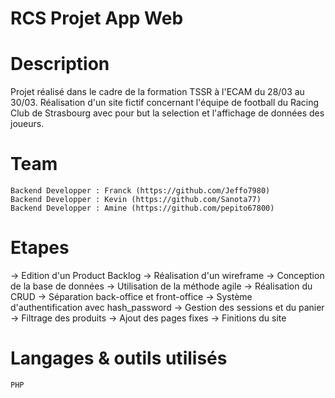 # RCS Projet App Web

# Description

Projet réalisé dans le cadre de la formation TSSR à l'ECAM du 28/03 au 30/03.
Réalisation d'un site fictif concernant l'équipe de football du Racing Club de Strasbourg avec pour but la selection et l'affichage de données des joueurs.

# Team

    Backend Developper : Franck (https://github.com/Jeffo7980)
    Backend Developper : Kevin (https://github.com/Sanota77)
    Backend Developper : Amine (https://github.com/pepito67800)

# Etapes

-> Edition d'un Product Backlog
-> Réalisation d'un wireframe
-> Conception de la base de données
-> Utilisation de la méthode agile
-> Réalisation du CRUD
-> Séparation back-office et front-office
-> Système d'authentification avec hash_password
-> Gestion des sessions et du panier -> Filtrage des produits -> Ajout des pages fixes -> Finitions du site


# Langages & outils utilisés

    PHP
